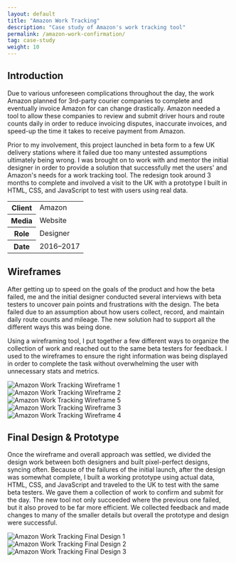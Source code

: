 ```yaml
---
layout: default
title: "Amazon Work Tracking"
description: "Case study of Amazon's work tracking tool"
permalink: /amazon-work-confirmation/
tag: case-study
weight: 10
---
```


<section>
	<h2 class="visually-hidden">Introduction</h2>
	<div>
		<p>Due to various unforeseen complications throughout the day, the work Amazon planned for 3rd-party courier companies to complete and eventually invoice Amazon for can change drastically. Amazon needed a tool to allow these companies to review and submit driver hours and route counts daily in order to reduce invoicing disputes, inaccurate invoices, and speed-up the time it takes to receive payment from Amazon.</p>
		<p>Prior to my involvement, this project launched in beta form to a few UK delivery stations where it failed due too many untested assumptions ultimately being wrong. I was brought on to work with and mentor the initial designer in order to provide a solution that successfully met the users' and Amazon's needs for a work tracking tool. The redesign took around 3 months to complete and involved a visit to the UK with a prototype I built in HTML, CSS, and JavaScript to test with users using real data.</p>
	</div>
	<div>
		<table>
			<tbody>
				<tr>
					<th>Client</th>
					<td>Amazon</td>
				</tr>
				<tr>
					<th>Media</th>
					<td>Website</td>
				</tr>
				<tr>
					<th>Role</th>
					<td>Designer</td>
				</tr>
				<tr>
					<th>Date</th>
					<td>2016–2017</td>
				</tr>
			</tbody>
		</table>
	</div>
</section>
<section>
	<div>
		<h2>Wireframes</h2>
		<p>After getting up to speed on the goals of the product and how the beta failed, me and the initial designer conducted several interviews with beta testers to uncover pain points and frustrations with the design. The beta failed due to an assumption about how users collect, record, and maintain daily route counts and mileage. The new solution had to support all the different ways this was being done.</p>
		<p>Using a wireframing tool, I put together a few different ways to organize the collection of work and reached out to the same beta testers for feedback. I used to the wireframes to ensure the right information was being displayed in order to complete the task without overwhelming the user with unnecessary stats and metrics.</p>
	</div>
	<div>
		<img src="https://jessetrippe-cdn-173419.appspot.com/amazon-work-tracking-wireframe-01.png" alt="Amazon Work Tracking Wireframe 1">
		<img src="https://jessetrippe-cdn-173419.appspot.com/amazon-work-tracking-wireframe-02.png" alt="Amazon Work Tracking Wireframe 2">
		<img src="https://jessetrippe-cdn-173419.appspot.com/amazon-work-tracking-wireframe-03.png" alt="Amazon Work Tracking Wireframe 5">
	</div>
	<div>
		<img src="https://jessetrippe-cdn-173419.appspot.com/amazon-work-tracking-wireframe-04.png" alt="Amazon Work Tracking Wireframe 3">
		<img src="https://jessetrippe-cdn-173419.appspot.com/amazon-work-tracking-wireframe-05.png" alt="Amazon Work Tracking Wireframe 4">
	</div>
</section>
<section>
	<div>
		<h2>Final Design &amp; Prototype</h2>
		<p>Once the wireframe and overall approach was settled, we divided the design work between both designers and built pixel-perfect designs, syncing often. Because of the failures of the initial launch, after the design was somewhat complete, I built a working prototype using actual data, HTML, CSS, and JavaScript and traveled to the UK to test with the same beta testers. We gave them a collection of work to confirm and submit for the day. The new tool not only succeeded where the previous one failed, but it also proved to be far more efficient. We collected feedback and made changes to many of the smaller details but overall the prototype and design were successful.</p>
	</div>
	<div class="span-2">
		<img src="https://jessetrippe-cdn-173419.appspot.com/amazon-work-tracking-01.png" alt="Amazon Work Tracking Final Design 1">
		<img src="https://jessetrippe-cdn-173419.appspot.com/amazon-work-tracking-02.png" alt="Amazon Work Tracking Final Design 2">
		<img src="https://jessetrippe-cdn-173419.appspot.com/amazon-work-tracking-03.png" alt="Amazon Work Tracking Final Design 3">
	</div>
</section>
